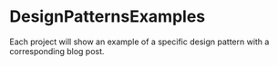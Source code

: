 DesignPatternsExamples
======================

Each project will show an example of a specific design pattern with a corresponding blog post.
